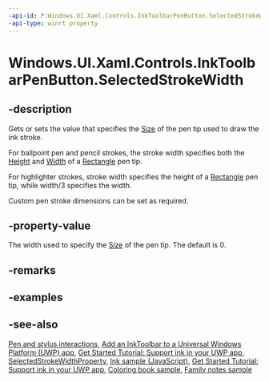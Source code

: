 ```yaml
---
-api-id: P:Windows.UI.Xaml.Controls.InkToolbarPenButton.SelectedStrokeWidth
-api-type: winrt property
---
```


<!-- Property syntax
public double SelectedStrokeWidth { get;  set; }
-->

# Windows.UI.Xaml.Controls.InkToolbarPenButton.SelectedStrokeWidth

## -description
Gets or sets the value that specifies the [Size](../windows.ui.input.inking/inkdrawingattributes_size.md) of the pen tip used to draw the ink stroke.

For ballpoint pen and pencil strokes, the stroke width specifies both the [Height](../windows.foundation/size.md) and [Width](../windows.foundation/size.md) of a [Rectangle](../windows.ui.input.inking/pentipshape.md) pen tip.

For highlighter strokes, stroke width specifies the height of a [Rectangle](../windows.ui.input.inking/pentipshape.md) pen tip, while width/3 specifies the width.

Custom pen stroke dimensions can be set as required.

## -property-value
The width used to specify the [Size](../windows.ui.input.inking/inkdrawingattributes_size.md) of the pen tip. The default is 0.

## -remarks

## -examples

## -see-also
[Pen and stylus interactions](/windows/uwp/input-and-devices/pen-and-stylus-interactions), [Add an InkToolbar to a Universal Windows Platform (UWP) app](/windows/uwp/input-and-devices/ink-toolbar), [Get Started Tutorial: Support ink in your UWP app](/windows/uwp/get-started/ink-walkthrough), [SelectedStrokeWidthProperty](inktoolbarpenbutton_selectedstrokewidthproperty.md), [Ink sample (JavaScript)](https://github.com/microsoft/Windows-universal-samples/tree/main/archived/Ink), [Get Started Tutorial: Support ink in your UWP app](https://aka.ms/appsample-ink), [Coloring book sample](https://aka.ms/cpubsample-coloringbook), [Family notes sample](https://aka.ms/cpubsample-familynotessample)
